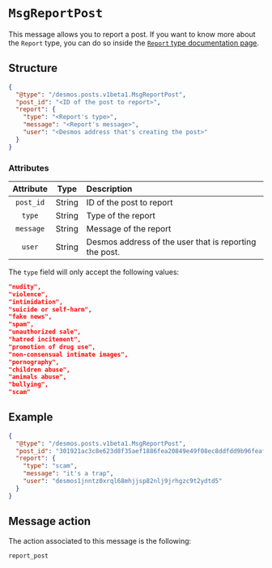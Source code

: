 # `MsgReportPost`
This message allows you to report a post. If you want to know more about the `Report` type, you can do so inside
the [`Report` type documentation page](../../../02-types/staging/posts/report.md).

## Structure
```json
{
  "@type": "/desmos.posts.v1beta1.MsgReportPost",
  "post_id": "<ID of the post to report>",
  "report": {
    "type": "<Report's type>",
    "message": "<Report's message>",
    "user": "<Desmos address that's creating the post>"
  }
}
```

### Attributes
| Attribute | Type | Description |
| :-------: | :----: | :-------- |
| `post_id` | String | ID of the post to report |
| `type`    | String | Type of the report |
| `message` | String | Message of the report |
| `user`    | String | Desmos address of the user that is reporting the post. |

The `type` field will only accept the following values:
```json
"nudity",  
"violence",  
"intimidation",  
"suicide or self-harm",  
"fake news",  
"spam",  
"unauthorized sale",  
"hatred incitement",  
"promotion of drug use",  
"non-consensual intimate images",  
"pornography",  
"children abuse",  
"animals abuse",  
"bullying",  
"scam" 
```

## Example
```json
{
  "@type": "/desmos.posts.v1beta1.MsgReportPost",
  "post_id": "301921ac3c8e623d8f35aef1886fea20849e49f08ec8ddfdd9b96feaf0c4fd15",
  "report": {
    "type": "scam",
    "message": "it's a trap",
    "user": "desmos1jnntz0xrql68mhjjsp82nlj9jrhgzc9t2ydtd5"
  }
}
```

## Message action
The action associated to this message is the following: 

```
report_post
```
